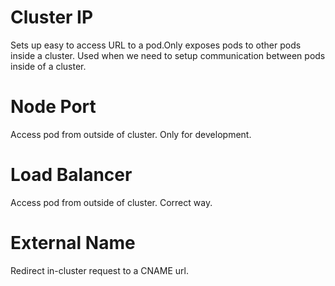 # Cluster IP
Sets up easy to access URL to a pod.Only exposes pods to other pods inside a cluster. Used when we need to setup communication between pods inside of a cluster.

# Node Port
Access pod from outside of cluster. Only for development.

# Load Balancer
Access pod from outside of cluster. Correct way.

# External Name
Redirect in-cluster request to a CNAME url.
